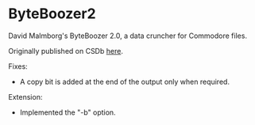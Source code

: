 # ByteBoozer2
David Malmborg's ByteBoozer 2.0, a data cruncher for Commodore files.

Originally published on CSDb [here](http://csdb.dk/release/?id=145031).

Fixes:
- A copy bit is added at the end of the output only when required.

Extension:
- Implemented the "-b" option.
